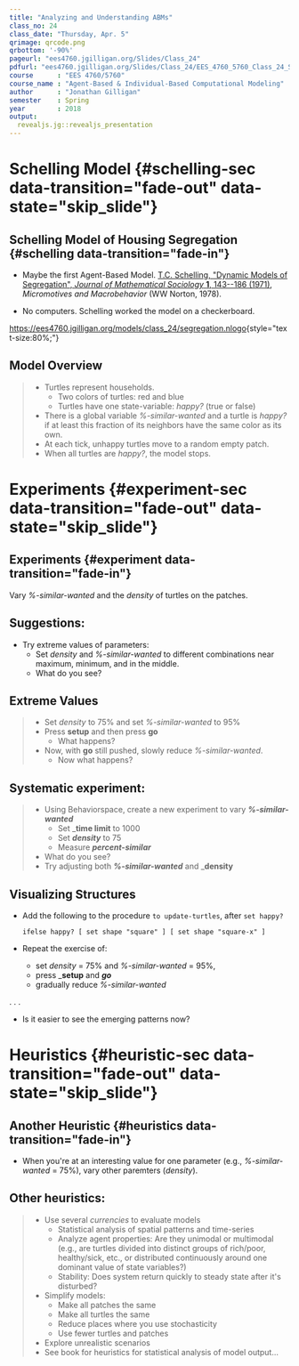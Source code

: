 ```yaml
---
title: "Analyzing and Understanding ABMs"
class_no: 24
class_date: "Thursday, Apr. 5"
qrimage: qrcode.png
qrbottom: '-90%'
pageurl: "ees4760.jgilligan.org/Slides/Class_24"
pdfurl: "ees4760.jgilligan.org/Slides/Class_24/EES_4760_5760_Class_24_Slides.pdf"
course      : "EES 4760/5760"
course_name : "Agent-Based & Individual-Based Computational Modeling"
author      : "Jonathan Gilligan"
semester    : Spring
year        : 2018
output:
  revealjs.jg::revealjs_presentation
---
```


# Schelling Model {#schelling-sec data-transition="fade-out" data-state="skip_slide"}

## Schelling Model of Housing Segregation {#schelling data-transition="fade-in"}

* Maybe the first Agent-Based Model.  [T.C. Schelling, "Dynamic Models of Segregation", _Journal of Mathematical Sociology_ **1**, 143--186 (1971)](https://www.uzh.ch/cmsssl/suz/dam/jcr:ffffffff-fad3-547b-ffff-ffff9a867c99/09.27-schelling-71.pdf), _Micromotives and Macrobehavior_ (WW Norton, 1978).

* No computers. Schelling worked the model on a checkerboard.


<https://ees4760.jgilligan.org/models/class_24/segregation.nlogo>{style="text-size:80%;"}

## Model Overview

> * Turtles represent households. 
>   * Two colors of turtles: red and blue
>   * Turtles have one state-variable: _happy?_ (true or false)
> * There is a global variable _%-similar-wanted_ and a turtle is _happy?_ if 
    at least this fraction of its neighbors have the same color as its own.
> * At each tick, unhappy turtles move to a random empty patch.
> * When all turtles are _happy?_, the model stops.


# Experiments  {#experiment-sec data-transition="fade-out" data-state="skip_slide"}

## Experiments  {#experiment data-transition="fade-in"}

Vary _%-similar-wanted_ and the _density_ of turtles on the patches.

## Suggestions:

* Try extreme values of parameters:
  * Set _density_ and _%-similar-wanted_ to different combinations near 
    maximum, minimum, and in the middle.
  * What do you see?

## Extreme Values

> * Set _density_ to 75% and set _%-similar-wanted_ to 95%
> * Press __setup__ and then press __go__
>   * What happens?
> * Now, with __go__ still pushed, slowly reduce _%-similar-wanted_.
>   * Now what happens?

## Systematic experiment:

> * Using Behaviorspace, create a new experiment to vary ___%-similar-wanted___
>   * Set ___time limit__ to 1000
>   * Set ___density___ to 75
>   * Measure ___percent-similar___
> * What do you see?
> * Try adjusting both ___%-similar-wanted___ and ___density__


## Visualizing Structures

* Add the following to the procedure `to update-turtles`, after `set happy?`

  ```
  ifelse happy? [ set shape "square" ] [ set shape "square-x" ]
  ```

* Repeat the exercise of:
  * set _density_ = 75% and _%-similar-wanted_ = 95%, 
  * press ___setup__ and ___go___
  * gradually reduce _%-similar-wanted_

. . .

* Is it easier to see the emerging patterns now?


# Heuristics {#heuristic-sec data-transition="fade-out" data-state="skip_slide"}

## Another Heuristic {#heuristics data-transition="fade-in"}

* When you're at an interesting value for one parameter (e.g., _%-similar-wanted_ = 75%),
  vary other paremters (_density_).

## Other heuristics:

> * Use several _currencies_ to evaluate models
>   * Statistical analysis of spatial patterns and time-series
>   * Analyze agent properties: Are they unimodal or multimodal 
      (e.g., are turtles divided into distinct groups of rich/poor, healthy/sick, etc.,
      or distributed continuously around one dominant value of state variables?)
>   * Stability: Does system return quickly to steady state after it's disturbed?
> * Simplify models: 
>   * Make all patches the same
>   * Make all turtles the same
>   * Reduce places where you use stochasticity
>   * Use fewer turtles and patches
> * Explore unrealistic scenarios
> * See book for heuristics for statistical analysis of model output...
